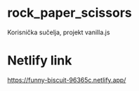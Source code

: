 # rock_paper_scissors
Korisnička sučelja, projekt vanilla.js
# Netlify link
https://funny-biscuit-96365c.netlify.app/
